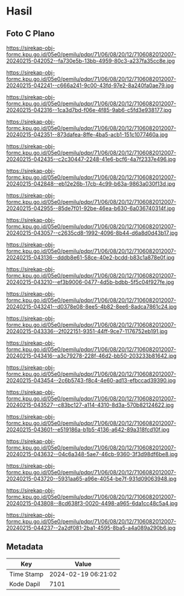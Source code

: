 # Hasil

## Foto C Plano

https://sirekap-obj-formc.kpu.go.id/05e0/pemilu/pdpr/71/06/08/20/12/7106082012007-20240215-042052--fa730e5b-13bb-4959-80c3-a237fa35cc8e.jpg

https://sirekap-obj-formc.kpu.go.id/05e0/pemilu/pdpr/71/06/08/20/12/7106082012007-20240215-042241--c666a241-9c00-43fd-97e2-8a240fa0ae79.jpg

https://sirekap-obj-formc.kpu.go.id/05e0/pemilu/pdpr/71/06/08/20/12/7106082012007-20240215-042316--1ca3d7bd-f06e-4f85-9ab6-c5fd3e938177.jpg

https://sirekap-obj-formc.kpu.go.id/05e0/pemilu/pdpr/71/06/08/20/12/7106082012007-20240215-042351--873dafea-8ffe-4ba5-acb1-151c1077460a.jpg

https://sirekap-obj-formc.kpu.go.id/05e0/pemilu/pdpr/71/06/08/20/12/7106082012007-20240215-042435--c2c30447-2248-41e6-bcf6-4a7f2337e496.jpg

https://sirekap-obj-formc.kpu.go.id/05e0/pemilu/pdpr/71/06/08/20/12/7106082012007-20240215-042848--eb12e26b-17cb-4c99-b63a-9863a030f13d.jpg

https://sirekap-obj-formc.kpu.go.id/05e0/pemilu/pdpr/71/06/08/20/12/7106082012007-20240215-042955--85de7f01-92be-46ea-b630-6a036740314f.jpg

https://sirekap-obj-formc.kpu.go.id/05e0/pemilu/pdpr/71/06/08/20/12/7106082012007-20240215-043057--c2635cd8-1992-4096-8b44-d6a8d0d43b17.jpg

https://sirekap-obj-formc.kpu.go.id/05e0/pemilu/pdpr/71/06/08/20/12/7106082012007-20240215-043136--dddb8e61-58ce-40e2-bcdd-b83c1a878e0f.jpg

https://sirekap-obj-formc.kpu.go.id/05e0/pemilu/pdpr/71/06/08/20/12/7106082012007-20240215-043210--ef3b9006-0477-4d5b-bdbb-5f5c04f927fe.jpg

https://sirekap-obj-formc.kpu.go.id/05e0/pemilu/pdpr/71/06/08/20/12/7106082012007-20240215-043241--d0378e08-8ee5-4b82-8ee6-8adca7861c24.jpg

https://sirekap-obj-formc.kpu.go.id/05e0/pemilu/pdpr/71/06/08/20/12/7106082012007-20240215-043336--2f022151-9351-44ff-9ce7-1176752eb191.jpg

https://sirekap-obj-formc.kpu.go.id/05e0/pemilu/pdpr/71/06/08/20/12/7106082012007-20240215-043416--a3c79278-228f-46d2-bb50-203233b81642.jpg

https://sirekap-obj-formc.kpu.go.id/05e0/pemilu/pdpr/71/06/08/20/12/7106082012007-20240215-043454--2c6b5743-f8c4-4e60-ad13-efbccad39390.jpg

https://sirekap-obj-formc.kpu.go.id/05e0/pemilu/pdpr/71/06/08/20/12/7106082012007-20240215-043527--c83bc127-a114-4310-8d3a-570b82124622.jpg

https://sirekap-obj-formc.kpu.go.id/05e0/pemilu/pdpr/71/06/08/20/12/7106082012007-20240215-043601--e519186a-b1b5-4136-a642-89a318fcd10f.jpg

https://sirekap-obj-formc.kpu.go.id/05e0/pemilu/pdpr/71/06/08/20/12/7106082012007-20240215-043632--04c6a348-5ae7-46cb-9360-3f3d98df6be8.jpg

https://sirekap-obj-formc.kpu.go.id/05e0/pemilu/pdpr/71/06/08/20/12/7106082012007-20240215-043720--5931aa65-a96e-4054-be7f-931d09063948.jpg

https://sirekap-obj-formc.kpu.go.id/05e0/pemilu/pdpr/71/06/08/20/12/7106082012007-20240215-043808--8cd638f3-0020-4498-a965-6da1cc48c5a4.jpg

https://sirekap-obj-formc.kpu.go.id/05e0/pemilu/pdpr/71/06/08/20/12/7106082012007-20240215-044237--2a2df081-2ba1-4595-8ba5-a4a089a290b6.jpg


## Metadata

| Key        | Value               |
| ---------- | ------------------- |
| Time Stamp | 2024-02-19 06:21:02 |
| Kode Dapil | 7101                |




